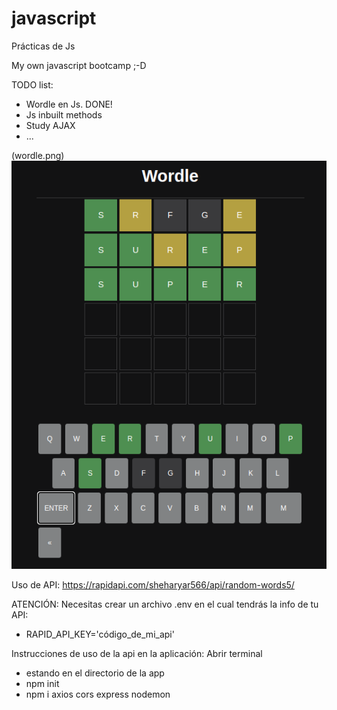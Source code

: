 # javascript
Prácticas de Js

My own javascript bootcamp ;-D

TODO list:
 - Wordle en Js. DONE!
 - Js inbuilt methods
 - Study AJAX
 - ...
 

 (wordle.png)
 ![imaxe da aplicación](wordle.png)


Uso de API: https://rapidapi.com/sheharyar566/api/random-words5/

ATENCIÓN: Necesitas crear un archivo .env en el cual tendrás la info de tu API:
- RAPID_API_KEY='código_de_mi_api'

Instrucciones de uso de la api en la aplicación:
Abrir terminal
- estando en el directorio de la app
- npm init
- npm i axios cors express nodemon
